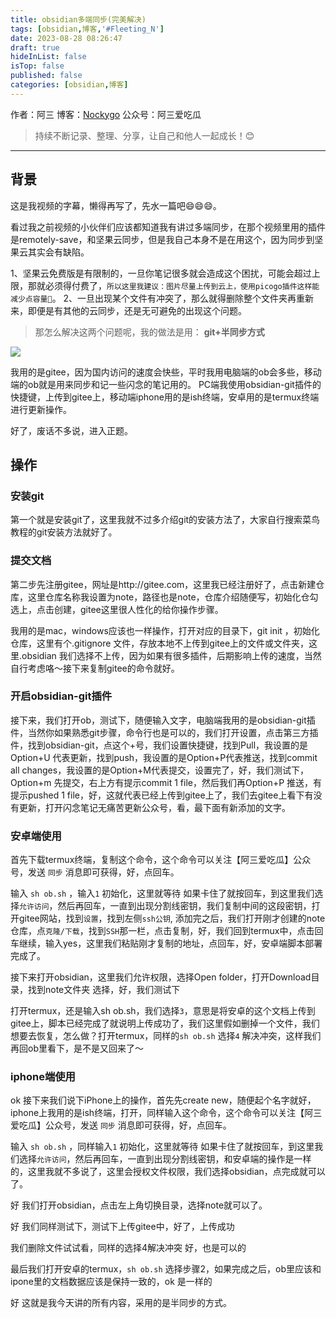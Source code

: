 ```yaml
---
title: obsidian多端同步(完美解决)
tags: [obsidian,博客,'#Fleeting_N']
date: 2023-08-28 08:26:47
draft: true
hideInList: false
isTop: false
published: false
categories: [obsidian,博客]
---
```


作者：阿三 
博客：[Nockygo](https://hexo.hexiefamily.xin) 
公众号：阿三爱吃瓜

> 持续不断记录、整理、分享，让自己和他人一起成长！😊


------
## 背景

这是我视频的字幕，懒得再写了，先水一篇吧😄😄😄。

看过我之前视频的小伙伴们应该都知道我有讲过多端同步，在那个视频里用的插件是remotely-save，和坚果云同步，但是我自己本身不是在用这个，因为同步到坚果云其实会有缺陷。

1、坚果云免费版是有限制的，一旦你笔记很多就会造成这个困扰，可能会超过上限，那就必须得付费了，`所以这里我建议：图片尽量上传到云上，使用picogo插件这样能减少点容量🤣`。
2、一旦出现某个文件有冲突了，那么就得删除整个文件夹再重新来，即便是有其他的云同步，还是无可避免的出现这个问题。

> 那怎么解决这两个问题呢，我的做法是用： **git+半同步方式**

![](https://weimgpub.oss-cn-hangzhou.aliyuncs.com/img/202309050036543.png)

我用的是gitee，因为国内访问的速度会快些，平时我用电脑端的ob会多些，移动端的ob就是用来同步和记一些闪念的笔记用的。
PC端我使用obsidian-git插件的快捷键，上传到gitee上，移动端iphone用的是ish终端，安卓用的是termux终端进行更新操作。

好了，废话不多说，进入正题。
## 操作

### 安装git

第一个就是安装git了，这里我就不过多介绍git的安装方法了，大家自行搜索菜鸟教程的git安装方法就好了。

### 提交文档

第二步先注册gitee，网址是http://gitee.com，这里我已经注册好了，点击新建仓库，这里仓库名称我设置为note，路径也是note，仓库介绍随便写，初始化仓勾选上，点击创建，gitee这里很人性化的给你操作步骤。

我用的是mac，windows应该也一样操作，打开对应的目录下，git init ，初始化仓库，这里有个.gitignore 文件，存放本地不上传到gitee上的文件或文件夹，这里.obsidian 我们选择不上传，因为如果有很多插件，后期影响上传的速度，当然自行考虑咯～接下来复制gitee的命令就好。


### 开启obsidian-git插件


接下来，我们打开ob，测试下，随便输入文字，电脑端我用的是obsidian-git插件，当然你如果熟悉git步骤，命令行也是可以的，我们打开设置，点击第三方插件，找到obsidian-git，点这个+号，我们设置快捷键，找到Pull，我设置的是Option+U 代表更新，找到push，我设置的是Option+P代表推送，找到commit all changes，我设置的是Option+M代表提交，设置完了，好，我们测试下，Option+m 先提交，右上方有提示commit 1 file，然后我们再Option+P 推送，有提示pushed 1 file，好，这就代表已经上传到gitee上了，我们去gitee上看下有没有更新，打开闪念笔记无痛苦更新公众号，看，最下面有新添加的文字。 

### 安卓端使用

首先下载termux终端，复制这个命令，这个命令可以关注【阿三爱吃瓜】公众号，发送 `同步` 消息即可获得，好，点回车。

输入 `sh ob.sh` ，输入`1` 初始化，这里就等待 如果卡住了就按回车，到这里我们选择`允许访问`，然后再回车，一直到出现分割线密钥，我们复制中间的这段密钥，打开gitee网站，找到`设置`，找到左侧`ssh公钥`, 添加完之后，我们打开刚才创建的note仓库，点`克隆/下载`，找到`SSH`那一栏，点击复制，好，我们回到termux中，点击回车继续，输入yes，这里我们粘贴刚才复制的地址，点回车，好，安卓端脚本部署完成了。

接下来打开obsidian，这里我们允许权限，选择Open folder，打开Download目录，找到note文件夹 选择，好，我们测试下

打开termux，还是输入sh ob.sh，我们选择`3`，意思是将安卓的这个文档上传到gitee上，脚本已经完成了就说明上传成功了，我们这里假如删掉一个文件，我们想要去恢复，怎么做？打开termux，同样的`sh ob.sh` 选择`4` 解决冲突，这样我们再回ob里看下，是不是又回来了～

### iphone端使用

ok 接下来我们说下iPhone上的操作，首先先create new，随便起个名字就好，iphone上我用的是ish终端，打开，同样输入这个命令，这个命令可以关注【阿三爱吃瓜】公众号，发送 `同步` 消息即可获得，好，点回车。

输入 `sh ob.sh` ，同样输入`1` 初始化，这里就等待 如果卡住了就按回车，到这里我们选择`允许访问`，然后再回车，一直到出现分割线密钥，和安卓端的操作是一样的，这里我就不多说了，这里会授权文件权限，我们选择obsidian，点完成就可以了。

好 我们打开obsidian，点击左上角切换目录，选择note就可以了。

好 我们同样测试下，测试下上传gitee中，好了，上传成功

我们删除文件试试看，同样的选择4解决冲突 好，也是可以的

最后我们打开安卓的termux，`sh ob.sh` 选择步骤2，如果完成之后，ob里应该和ipone里的文档数据应该是保持一致的，ok 是一样的

好 这就是我今天讲的所有内容，采用的是半同步的方式。




